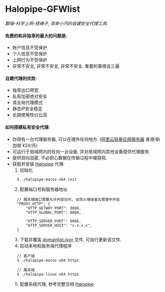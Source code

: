 # Halopipe-GFWlist
*翻墙-科学上网-搭梯子, 简单小巧的自建安全代理工具.*

#### 免费的和非独享的最大的问题是:
- 账户信息不受保护
- 个人信息不受保护
- 上网行为不受保护
- 非常不安全, 非常不安全, 非常不安全, 重要的事情说三遍

#### 自建代理的优势:
- 独享出口带宽
- 私有加密绝对安全
- 真全局代理模式
- 静态IP安全稳定
- 长期使用性价比高

#### 如何搭建私有安全代理:
- 你得有一台代理服务器, 可以在境外任何地方. ([阿里云轻量应用服务器](https://www.aliyun.com/product/swas?spm=5176.28047174.J_4VYgf18xNlTAyFFbOuOQe.36.133d7e0eLPwR9q&scm=20140722.X_data-d4b68a29ba28f53e56fa._.V_1) 香港/新加坡 ¥24/月)
- 可运行于局域网内的任何一台设备, 并对局域网内其他设备提供代理服务.
- 提供双向加密, 不必担心数据在传输过程中被窥视.
- 获取并安装 [Halopipe](https://halopipe.com/) 代理.
  1. 初始化
    ```
      $ ./halopipe-macos-x64 init
    ```
  2. 配置端口号和服务器地址
    ```
      // 服务端端口需要允许外部访问, 在防火墙或者云管理中开启
      "PROXY_HTTP": {
          "HTTP_GETWAY_PORT": 8888,
          "HTTP_GLOBAL_PORT": 8889,
            
          "HTTP_SERVER_PORT": 8886,
          "HTTP_SERVER_HOST": "x.x.x.x",
      }
    ```
  3. 下载并覆盖 [domainlist.json](https://github.com/Halopipe/halopipe-gfwlist/blob/main/domainlist.json) 文件, 可自行更新该文件.
  4. 启动本地和服务端代理程序
    ```
      // 客户端
      $ ./halopipe-macos-x64 httpc

      // 服务端
      $ ./halopipe-linux-x64 https
    ```
  5. 配置系统代理, 参考完整文档 [Halopipe](https://halopipe.com/)





